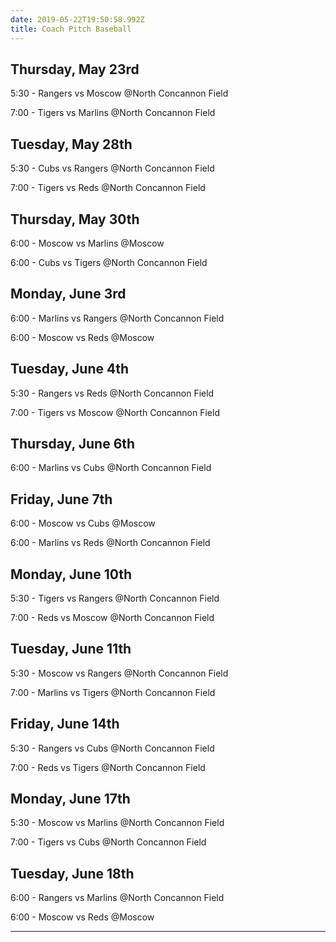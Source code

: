 ```yaml
---
date: 2019-05-22T19:50:58.992Z
title: Coach Pitch Baseball
---
```

## Thursday, May 23rd

5:30 - Rangers vs Moscow @North Concannon Field

7:00 - Tigers vs Marlins @North Concannon Field

## Tuesday, May 28th

5:30 - Cubs vs Rangers @North Concannon Field

7:00 - Tigers vs Reds @North Concannon Field

## Thursday, May 30th

6:00 - Moscow vs Marlins @Moscow

6:00 - Cubs vs Tigers @North Concannon Field

## Monday, June 3rd

6:00 - Marlins vs Rangers @North Concannon Field

6:00 - Moscow vs Reds @Moscow

## Tuesday, June 4th

5:30 - Rangers vs Reds @North Concannon Field

7:00 - Tigers vs Moscow @North Concannon Field

## Thursday, June 6th

6:00 - Marlins vs Cubs @North Concannon Field

## Friday, June 7th

6:00 - Moscow vs Cubs @Moscow

6:00 - Marlins vs Reds @North Concannon Field

## Monday, June 10th

5:30 - Tigers vs Rangers @North Concannon Field

7:00 - Reds vs Moscow @North Concannon Field

## Tuesday, June 11th

5:30 - Moscow vs Rangers @North Concannon Field

7:00 - Marlins vs Tigers @North Concannon Field

## Friday, June 14th

5:30 - Rangers vs Cubs @North Concannon Field

7:00 - Reds vs Tigers @North Concannon Field

## Monday, June 17th

5:30 - Moscow vs Marlins @North Concannon Field

7:00 - Tigers vs Cubs @North Concannon Field

## Tuesday, June 18th

6:00 - Rangers vs Marlins @North Concannon Field

6:00 - Moscow vs Reds @Moscow

- - -
